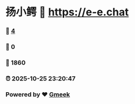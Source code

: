 # 扬小鳄 :link: https://e-e.chat 
### :page_facing_up: [4](https://e-e.chat/tag.html) 
### :speech_balloon: 0 
### :hibiscus: 1860 
### :alarm_clock: 2025-10-25 23:20:47 
### Powered by :heart: [Gmeek](https://github.com/Meekdai/Gmeek)
